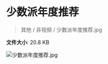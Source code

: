 # 少数派年度推荐

> 其他 / 非视频 / 少数派年度推荐.jpg

**文件大小**: 20.8 KB

<img src="https://file.hsyhx.top/video/其他/非视频/少数派年度推荐.jpg"  alt="少数派年度推荐.jpg" />